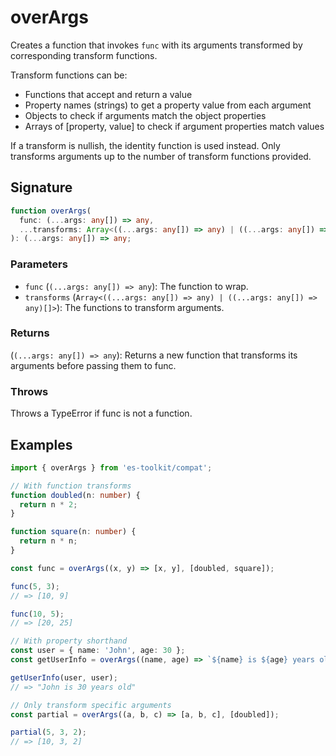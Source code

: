 # overArgs

Creates a function that invokes `func` with its arguments transformed by corresponding transform functions.

Transform functions can be:

- Functions that accept and return a value
- Property names (strings) to get a property value from each argument
- Objects to check if arguments match the object properties
- Arrays of [property, value] to check if argument properties match values

If a transform is nullish, the identity function is used instead.
Only transforms arguments up to the number of transform functions provided.

## Signature

```typescript
function overArgs(
  func: (...args: any[]) => any,
  ...transforms: Array<((...args: any[]) => any) | ((...args: any[]) => any)[]>
): (...args: any[]) => any;
```

### Parameters

- `func` (`(...args: any[]) => any`): The function to wrap.
- `transforms` (`Array<((...args: any[]) => any) | ((...args: any[]) => any)[]>`): The functions to transform arguments.

### Returns

(`(...args: any[]) => any`): Returns a new function that transforms its arguments before passing them to func.

### Throws

Throws a TypeError if func is not a function.

## Examples

```typescript
import { overArgs } from 'es-toolkit/compat';

// With function transforms
function doubled(n: number) {
  return n * 2;
}

function square(n: number) {
  return n * n;
}

const func = overArgs((x, y) => [x, y], [doubled, square]);

func(5, 3);
// => [10, 9]

func(10, 5);
// => [20, 25]

// With property shorthand
const user = { name: 'John', age: 30 };
const getUserInfo = overArgs((name, age) => `${name} is ${age} years old`, ['name', 'age']);

getUserInfo(user, user);
// => "John is 30 years old"

// Only transform specific arguments
const partial = overArgs((a, b, c) => [a, b, c], [doubled]);

partial(5, 3, 2);
// => [10, 3, 2]
```
